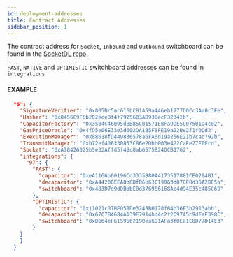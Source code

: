 ```yaml
---
id: deployment-addresses
title: Contract Addresses
sidebar_position: 1
---
```


The contract address for `Socket`, `Inbound` and `Outbound` switchboard can be found in the [SocketDL repo](https://github.com/SocketDotTech/socket-DL/blob/master/deployments/surge_addresses.json).

`FAST`, `NATIVE` and `OPTIMISTIC` switchboard addresses can be found in `integrations`

#### EXAMPLE

```json
  "5": {
    "SignatureVerifier": "0x805Dc5ac616bCB1A59a446eb1777C0Cc3Aa0c3Fe",
    "Hasher": "0x8456C9F6b202eceBf4f7925603AD930ecF32342b",
    "CapacitorFactory": "0x3504C46095dBB85C01571E8Fa9DE5C07501D4c02",
    "GasPriceOracle": "0x4fD5e06E33e3d602DA1B5F8FE19a02Be2f1f0Dd2",
    "ExecutionManager": "0x88618fD449836578a6FA6d19a256E21b7cac792b",
    "TransmitManager": "0xb72ef406330853C86e2Dbb003e422CaEe27E0Fcd",
    "Socket": "0xA78426325b5e32Affd5f4Bc8ab6575B24DCB1762",
    "integrations": {
      "97": {
        "FAST": {
          "capacitor": "0xeA1166b60196Cd3335880A4173517881CE0294B1",
          "decapacitor": "0xA44206EEA8bCDfB6b63C19963d87CF8d36A2BE5a",
          "switchboard": "0x483D7e9dDBbbE0d376986168Ac4d94E35c485C69"
        },
        "OPTIMISTIC": {
          "capacitor": "0x11021c07BE05BDe3245B0178f64b36F3b2913abb",
          "decapacitor": "0x67C7B4684A139E7914bd4c2f269745c9dFaF398C",
          "switchboard": "0xD664eF6159562190ea6D1AFa3f0Ea1C0D77D14E3"
        }
    }
    }
  }
```
